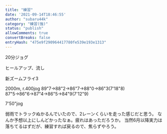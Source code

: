 ```yaml
---
title: "練習"
date: '2021-09-14T18:46:55'
author: "subaru44k"
category: "練習(強)"
status: "publish"
allowComments: true
convertBreaks: false
entryHash: "475e9f290964417780fe539e193e1313"
---
```

20分ジョグ

ヒールアップ、流し

新ズームフライ3

2000m, r.400jog
89"7→88"2→86"7→88"0→86"3(7'18"8)
87"5→86"6→87"4→86"5→84"9(7'12"9)

7'50"jog

弱雨でトラックぬかるんでいたので、2レーンくらいを走った感じだと思う。
なんか予想以上にしんどかったなぁ。疲れはあっただろうか。
当然6月以降実力は落ちてるはずだが、練習すれば戻るので、焦らずやろう。
